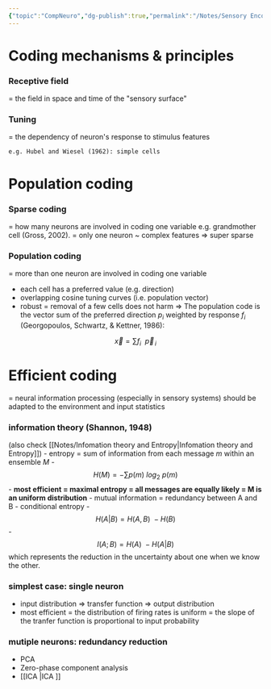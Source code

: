 ```yaml
---
{"topic":"CompNeuro","dg-publish":true,"permalink":"/Notes/Sensory Encoding/","dgPassFrontmatter":true,"noteIcon":""}
---
```



# Coding mechanisms & principles

### Receptive field 
= the field in space and time of the "sensory surface"
### Tuning 
= the dependency of neuron's response to stimulus features

	e.g. Hubel and Wiesel (1962): simple cells

# Population coding
### Sparse coding 
= how many neurons are involved in coding one variable
	e.g. grandmother cell (Gross, 2002). = only one neuron ~ complex features => super sparse
### Population coding 
= more than one neuron are involved in coding one variable
- each cell has a preferred value (e.g. direction)
- overlapping cosine tuning curves (i.e. population vector)
- robust = removal of a few cells does not harm
=> The population code is the vector sum of the preferred direction $p_i$ weighted by response $f_i$ (Georgopoulos, Schwartz, & Kettner, 1986):

$$
\vec{x} = \sum{f_i \ \  \vec{p}_{\,i}}
$$

# Efficient coding 
= neural information processing (especially in sensory systems) should be adapted to the environment and input statistics
### information theory (Shannon, 1948) 
(also check  [[Notes/Infomation theory and Entropy\|Infomation theory and Entropy]])
	- entropy = sum of information from each message $m$ within an ensemble $M$
		- $$ H(M) = - \sum{p(m)\  log_2\ p(m)} $$
		-  **most efficient = maximal entropy = all messages are equally likely = M is an uniform distribution**
	- mutual information = redundancy between A and B
		- conditional entropy
		- $$ H(A|B) = H(A, B) \ - H(B)$$
		- $$I(A; B) = H(A) \ - H(A|B)$$   which represents  the reduction in the uncertainty about one when we know the other.
### simplest case:  single neuron
- input distribution => transfer function => output distribution
- most efficient = the distribution of firing rates is uniform = the slope of the tranfer function is proportional to input probability
### mutiple neurons:  redundancy reduction 
- PCA
- Zero-phase component analysis
- [[ICA \|ICA ]]